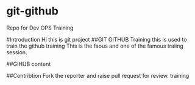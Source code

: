 # git-github
Repo for Dev OPS Training

#Introduction
Hi this is git project
##GIT GITHUB Training
this is used to train the github training
This is the faous and one of the famous traiing session.

##GIHUB content


##Contribtion
Fork the reporter and raise pull request for review.
training
